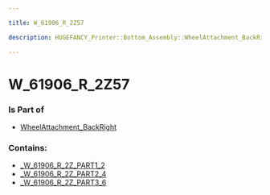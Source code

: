 ```yaml
---

title: W_61906_R_2Z57

description: HUGEFANCY_Printer::Bottom_Assembly::WheelAttachment_BackRight::W_61906_R_2Z57

---
```

# W_61906_R_2Z57
<script>
    var geoarray = '{"_W_61906_R_2Z_PART1_2": {}, "_W_61906_R_2Z_PART3_6": {}, "_W_61906_R_2Z_PART2_4": {}}';
</script>
<script>
    var basepath = '/assets/HUGEFANCY_Printer/Bottom_Assembly/WheelAttachment_BackRight/W_61906_R_2Z57/';
</script>
<link rel="stylesheet" href="/css/container.css">

<div id="container"></div>

<!-- these are the required scripts for the three.js scene -->
<script src="/lib/three.min.js"></script>
<script src="/lib/OrbitControls.js"></script>
<script src="/lib/RectAreaLightUniformsLib.js"></script>
<!-- this is your app's lib file -->
<script src="/lib/triceratops_app.js"></script>
### Is Part of
- [WheelAttachment_BackRight](../WheelAttachment_BackRight)  

### Contains:
- [_W_61906_R_2Z_PART1_2](./W_61906_R_2Z57/_W_61906_R_2Z_PART1_2)  
- [_W_61906_R_2Z_PART2_4](./W_61906_R_2Z57/_W_61906_R_2Z_PART2_4)  
- [_W_61906_R_2Z_PART3_6](./W_61906_R_2Z57/_W_61906_R_2Z_PART3_6)

